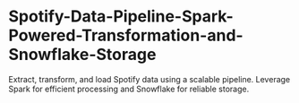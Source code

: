 # Spotify-Data-Pipeline-Spark-Powered-Transformation-and-Snowflake-Storage
Extract, transform, and load Spotify data using a scalable pipeline. Leverage Spark for efficient processing and Snowflake for reliable storage.
